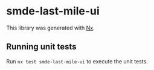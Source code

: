 # smde-last-mile-ui

This library was generated with [Nx](https://nx.dev).

## Running unit tests

Run `nx test smde-last-mile-ui` to execute the unit tests.
